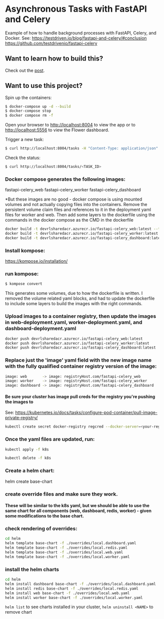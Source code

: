 # Asynchronous Tasks with FastAPI and Celery

Example of how to handle background processes with FastAPI, Celery, and Docker. 
See:
    https://testdriven.io/blog/fastapi-and-celery/#conclusion
    https://github.com/testdrivenio/fastapi-celery

## Want to learn how to build this?

Check out the [post](https://testdriven.io/blog/fastapi-and-celery/).

## Want to use this project?

Spin up the containers:

```sh
$ docker-compose up -d --build
$ docker-compose stop
$ docker compose rm -f
```

Open your browser to [http://localhost:8004](http://localhost:8004) to view the app or to [http://localhost:5556](http://localhost:5556) to view the Flower dashboard.

Trigger a new task:

```sh
$ curl http://localhost:8004/tasks -H "Content-Type: application/json" --data '{"type": 0}'
```

Check the status:

```sh
$ curl http://localhost:8004/tasks/<TASK_ID>
```

### Docker compose generates the following images:
fastapi-celery_web
fastapi-celery_worker
fastapi-celery_dashboard

*But these images are no good - docker compose is using mounted volumes and not actually copying files into the containers.
Remove the persistent volume claim files and references to it in the deployment yaml files for worker and web.
Then add some layers to the dockerfile using the commands in the docker compose as the CMD in the dockerfile

```sh
docker build -t devrlsharedacr.azurecr.io/fastapi-celery_web:latest --target web ./project
docker build -t devrlsharedacr.azurecr.io/fastapi-celery_worker:latest --target worker ./project
docker build -t devrlsharedacr.azurecr.io/fastapi-celery_dashboard:latest --target dashboard ./project
```

### Install kompose: 
https://kompose.io/installation/

### run kompose:
```sh
$ kompose convert
```
This generates some volumes, due to how the dockerfile is written. I removed the volume related yaml blocks, and had to update the dockerfile to include some layers to build the images with the right commands.


### Upload images to a container registry, then update the images in web-deployment.yaml, worker-deployment.yaml, and dashboard-deployment.yaml
```sh
docker push devrlsharedacr.azurecr.io/fastapi-celery_web:latest
docker push devrlsharedacr.azurecr.io/fastapi-celery_worker:latest
docker push devrlsharedacr.azurecr.io/fastapi-celery_dashboard:latest
```

### Replace just the 'image' yaml field with the new image name with the fully qualified container registry version of the image:

```sh
image: web       -> image: registryHost.com/fastapi-celery_web
image: worker    -> image: registryHost.com/fastapi-celery_worker
image: dashboard -> image: registryHost.com/fastapi-celery_dashboard
```

#### Be sure your cluster has image pull creds for the registry you're pushing the images to
See: https://kubernetes.io/docs/tasks/configure-pod-container/pull-image-private-registry/

```sh
kubectl create secret docker-registry regcred --docker-server=<your-registry-server> --docker-username=<your-name> --docker-password=<your-pword> --docker-email=<your-email>
```

### Once the yaml files are updated, run:
```sh
kubectl apply -f k8s

kubectl delete -f k8s
```

### Create a helm chart:
helm create base-chart

### create override files and make sure they work.
#### These will be similar to the k8s yaml, but we should be able to use the same chart for all components (web, dashboard, redis, worker) - given some modifications to the base chart.

### check rendering of overrides:
```sh
cd helm
helm template base-chart -f ./overrides/local.dashboard.yaml
helm template base-chart -f ./overrides/local.redis.yaml
helm template base-chart -f ./overrides/local.web.yaml
helm template base-chart -f ./overrides/local.worker.yaml
```

### install the helm charts
```sh
cd helm
helm install dashboard base-chart -f ./overrides/local.dashboard.yaml
helm install redis base-chart -f ./overrides/local.redis.yaml
helm install web base-chart -f ./overrides/local.web.yaml
helm install worker base-chart -f ./overrides/local.worker.yaml
```

```helm list``` to see charts installed in your cluster, 
```helm uninstall <NAME>``` to remove chart
